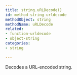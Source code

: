```yaml
---
title: string.uRLDecode()
id: method-string-urldecode
methodObject: string
methodName: uRLDecode
related:
- function-urldecode
- object-string
categories:
- string

---
```


Decodes a URL-encoded string.